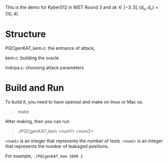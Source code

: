 This is the demo for Kyber512 in NIST Round 3 
and $sk \in [-3,3], (d_u,d_v) = (10,4)$.

# Structure

PQCgenKAT_kem.c: the entrance of attack, 

kem.c:  building the oracle 

indcpa.c: choosing attack parameters


# Build and Run

To build it, you need to have openssl  and make on linux or Mac os.

> make

After making, then you can run 

>  ./PQCgenKAT_kem \<num1\> \<num2\>

`<num1>` is an integer that represents the number of tests. 
`<num2>` is an integer that represents the number of leakaged positions.

For example, `./PQCgenKAT_kem 1000 2`
